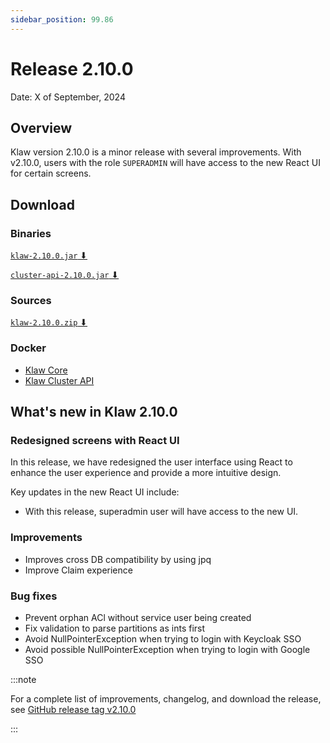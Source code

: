 ```yaml
---
sidebar_position: 99.86
---
```


# Release 2.10.0

Date: X of September, 2024

## Overview

Klaw version 2.10.0 is a minor release with several improvements. With v2.10.0, users with the role `SUPERADMIN` will have access to the new React UI for certain screens.

## Download

### Binaries

[//]: # "@TODO links"

[`klaw-2.10.0.jar` ⬇︎](https://github.com/Aiven-Open/klaw/releases/download/v2.9.0/klaw-2.9.0.jar)

[//]: # "@TODO links"

[`cluster-api-2.10.0.jar` ⬇](https://github.com/Aiven-Open/klaw/releases/download/v2.9.0/cluster-api-2.9.0.jar)

### Sources

[`klaw-2.10.0.zip` ⬇](https://github.com/Aiven-Open/klaw/archive/refs/tags/v2.9.0.zip)

### Docker

[//]: # "@TODO links"

- [Klaw Core](https://hub.docker.com/r/aivenoy/klaw-core)
- [Klaw Cluster API](https://hub.docker.com/r/aivenoy/klaw-cluster-api)

## What's new in Klaw 2.10.0

### Redesigned screens with React UI

In this release, we have redesigned the user interface using React to enhance the user experience and provide a more intuitive design.

Key updates in the new React UI include:

- With this release, superadmin user will have access to the new UI.

### Improvements

- Improves cross DB compatibility by using jpq
- Improve Claim experience

### Bug fixes

- Prevent orphan ACl without service user being created
- Fix validation to parse partitions as ints first
- Avoid NullPointerException when trying to login with Keycloak SSO
- Avoid possible NullPointerException when trying to login with Google SSO

[//]: # "@TODO links"

:::note

For a complete list of improvements, changelog, and download the
release, see [GitHub release tag v2.10.0](https://github.com/aiven/klaw/releases/tag/v2.10.0)

:::
